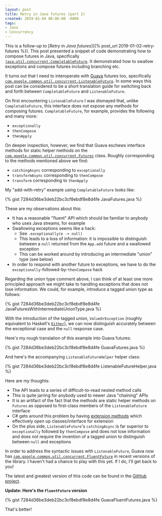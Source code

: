 ```yaml
---
layout: post
title: Retry in Java futures (part 2)
created: 2019-01-04 08:06:00 -0800
tags:
- Java
- Concurrency
---
```

This is a follow-up to [_Retry in Java futures_]({% post_url 2019-01-02-retry-futures %}). This post presented a snippet of code demonstrating how to compose futures in Java, specifically [`java.util.concurrent.CompletableFuture`][completable-future]. It demonstrated how to swallow exceptions and compose futures including branching etc.

It turns out that I need to interoperate with [Guava][guava] futures too, specifically [`com.google.common.util.concurrent.ListenableFuture`][listenable-future]. In some ways this post can be considered to be a short translation guide for switching back and forth between `CompletableFuture` and `ListenableFuture`.

On first encountering `ListenableFuture` I was dismayed that, unlike `CompletableFuture`, this interface does not expose any methods for composing futures. `CompletableFuture`, for example, provides the following and many more:

* `exceptionally`
* `thenCompose`
* `thenApply`

On deeper inspection, however, we find that Guava eschews interface methods for static helper methods on the [`com.google.common.util.concurrent.Futures`][futures] class. Roughly corresponding to the methods mentioned above we find:

* `catchingAsync` corresponding to `exceptionally`
* `transformAsync` corresponding to `thenCompose`
* `transform` corresponding to `thenApply`

My "add-with-retry" example using `CompletableFuture` looks like:

{% gist 7284d36be3deb22bc3cf8ebdf8e8d4fe JavaFutures.java %}

These are my observations about this:

* It has a reasonable "fluent" API which should be familiar to anybody who uses Java streams, for example
* Swallowing exceptions seems like a hack:
    * See `.exceptionally(e -> null)`
    * This leads to a loss of information: it is impossible to distinguish between a `null` returned from the `App.add` future and a swallowed exception
    * This can be worked around by introducing an intermediate "union" type (see below)
* In order to respond with another future to exceptions, we have to do the `exceptionally`-followed-by-`thenCompose` hack

Regarding the union type comment above, I can think of at least one more principled approach we might take to handling exceptions that does not lose information. We could, for example, introduce a tagged union type as follows:

{% gist 7284d36be3deb22bc3cf8ebdf8e8d4fe JavaFuturesWithIntermediateUnionType.java %}

With the introduction of the tagged union, `ValueOrException` (roughly equivalent to Haskell's [`Either`][either]), we can now distinguish accurately between the exceptional case and the `null` response case.

Here's my rough translation of this example into Guava futures:

{% gist 7284d36be3deb22bc3cf8ebdf8e8d4fe GuavaFutures.java %}

And here's the accompanying `ListenableFutureHelper` helper class:

{% gist 7284d36be3deb22bc3cf8ebdf8e8d4fe ListenableFutureHelper.java %}

Here are my thoughts:

* The API leads to a series of difficult-to-read nested method calls
* This is quite jarring for anybody used to newer Java "chaining" APIs
* It is an artifact of the fact that the methods are static helper methods on `Futures` as opposed to first-class members of the `ListenableFuture` interface
* C# gets around this problem by having [extension methods][extension-methods] which effectively open up classes/interface for extension
* On the plus side, `ListenableFuture`'s `catchingAsync` is far superior to `exceptionally` followed by `thenCompose` and does not lose information and does not require the invention of a tagged union to distinguish between `null` and exceptions

In order to address the syntactic issues with `ListenableFuture`, Guava now has [`com.google.common.util.concurrent.FluentFuture`][fluent-future] in recent versions of the library. I haven't had a chance to play with this yet. If I do, I'll get back to you!

The latest and greatest version of this code can be found in the [GitHub project][github-project].

**Update: Here's the `FluentFuture` version**

{% gist 7284d36be3deb22bc3cf8ebdf8e8d4fe GuavaFluentFutures.java %}

That's better!

[completable-future]: https://docs.oracle.com/javase/8/docs/api/java/util/concurrent/CompletableFuture.html
[either]: https://www.stackage.org/haddock/lts-13.1/base-4.12.0.0/Prelude.html#t:Either
[extension-methods]: https://docs.microsoft.com/en-us/dotnet/csharp/programming-guide/classes-and-structs/extension-methods
[fluent-future]: https://google.github.io/guava/releases/23.0/api/docs/com/google/common/util/concurrent/FluentFuture.html
[futures]: https://google.github.io/guava/releases/21.0/api/docs/com/google/common/util/concurrent/Futures.html
[guava]: https://google.github.io/guava/releases/21.0/api/docs/
[listenable-future]: https://google.github.io/guava/releases/21.0/api/docs/com/google/common/util/concurrent/ListenableFuture.html
[github-project]: https://github.com/rcook/RetryFuturesJava
